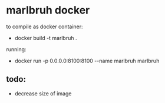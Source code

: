 # marlbruh docker

to compile as docker container:
* docker build -t marlbruh .

running:
* docker run -p 0.0.0.0:8100:8100 --name marlbruh marlbruh

## todo:
* decrease size of image